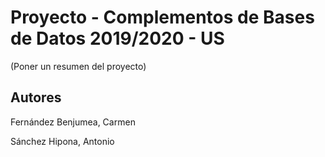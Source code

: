 # Proyecto - Complementos de Bases de Datos 2019/2020 - US
(Poner un resumen del proyecto)

## Autores
Fernández Benjumea, Carmen

Sánchez Hipona, Antonio
